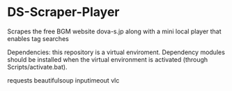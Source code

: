 # DS-Scraper-Player
Scrapes the free BGM website dova-s.jp along with a mini local player that enables tag searches

Dependencies: 
this repository is a virtual enviroment. Dependency modules should be installed when the virtual environment is activated (through Scripts/activate.bat). 

requests
beautifulsoup
inputimeout
vlc
